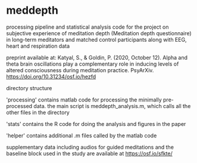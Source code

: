 # meddepth

processing pipeline and statistical analysis code for the project on subjective experience of meditation depth (Meditation depth questionnaire) in long-term meditators and matched control participants along with EEG, heart and respiration data

preprint available at:
Katyal, S., & Goldin, P. (2020, October 12). Alpha and theta brain oscillations play a complementary role in inducing levels of altered consciousness during meditation practice. PsyArXiv. https://doi.org/10.31234/osf.io/hezfd


directory structure

'processing' contains matlab code for processing the minimally pre-processed data. the main script is meddepth_analysis.m, which calls all the other files in the directory 

'stats' contains the R code for doing the analysis and figures in the paper 

'helper' contains additional .m files called by the matlab code

supplementary data including audios for guided meditations and the baseline block used in the study are available at https://osf.io/sfkte/
